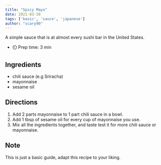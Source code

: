 ```yaml
---
title: "Spicy Mayo"
date: 2021-03-30
tags: ['basic', 'sauce', 'japanese']
author: "scary90"
---
```


A simple sauce that is at almost every sushi bar in the United States.

- ⏲️ Prep time: 3 min

## Ingredients

- chili sauce (e.g Sriracha)
- mayonnaise
- sesame oil

## Directions

1. Add 2 parts mayonnaise to 1 part chili sauce in a bowl.
2. Add 1 tbsp of sesame oil for every cup of mayonnaise you use.
3. Mix all the ingredients together, and taste test it for more chili sauce or mayonnaise.

## Note

This is just a basic guide, adapt this recipe to your liking.

